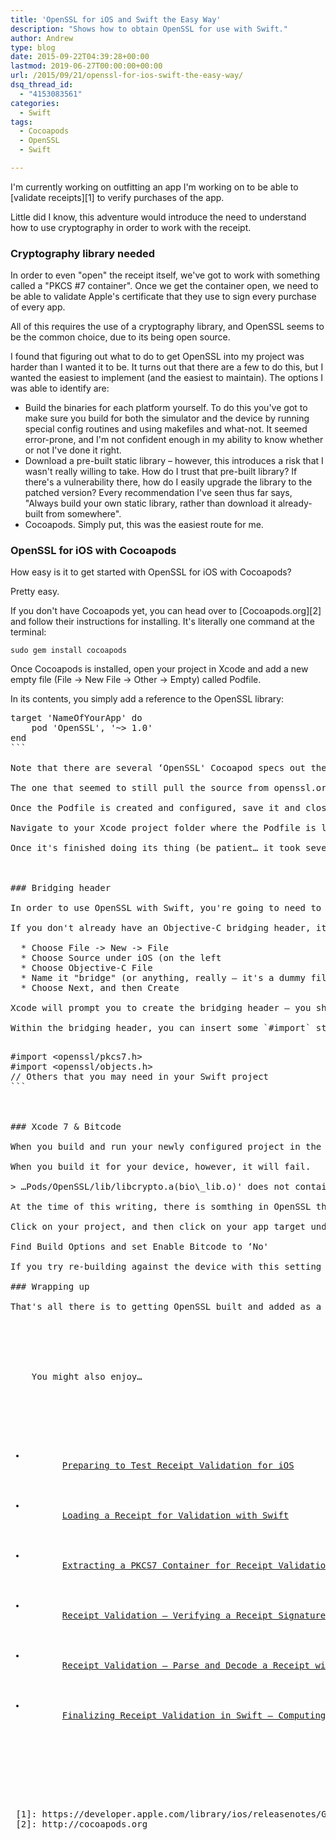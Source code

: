 ```yaml
---
title: 'OpenSSL for iOS and Swift the Easy Way'
description: "Shows how to obtain OpenSSL for use with Swift."
author: Andrew
type: blog
date: 2015-09-22T04:39:28+00:00
lastmod: 2019-06-27T00:00:00+00:00
url: /2015/09/21/openssl-for-ios-swift-the-easy-way/
dsq_thread_id:
  - "4153083561"
categories:
  - Swift
tags:
  - Cocoapods
  - OpenSSL
  - Swift

---
```

I'm currently working on outfitting an app I'm working on to be able to [validate receipts][1] to verify purchases of the app.

Little did I know, this adventure would introduce the need to understand how to use cryptography in order to work with the receipt.

<a name="cryptography-library-needed" class="jump-target"></a>

### Cryptography library needed

In order to even "open" the receipt itself, we've got to work with something called a "PKCS #7 container". Once we get the container open, we need to be able to validate Apple's certificate that they use to sign every purchase of every app.

All of this requires the use of a cryptography library, and OpenSSL seems to be the common choice, due to its being open source.

I found that figuring out what to do to get OpenSSL into my project was harder than I wanted it to be. It turns out that there are a few to do this, but I wanted the easiest to implement (and the easiest to maintain). The options I was able to identify are:

  * Build the binaries for each platform yourself. To do this you've got to make sure you build for both the simulator and the device by running special config routines and using makefiles and what-not. It seemed error-prone, and I'm not confident enough in my ability to know whether or not I've done it right.
  * Download a pre-built static library – however, this introduces a risk that I wasn't really willing to take. How do I trust that pre-built library? If there's a vulnerability there, how do I easily upgrade the library to the patched version? Every recommendation I've seen thus far says, "Always build your own static library, rather than download it already-built from somewhere".
  * Cocoapods. Simply put, this was the easiest route for me.

<a name="cocoapods" class="jump-target"></a>

### OpenSSL for iOS with Cocoapods

How easy is it to get started with OpenSSL for iOS with Cocoapods?

Pretty easy.

If you don't have Cocoapods yet, you can head over to [Cocoapods.org][2] and follow their instructions for installing. It's literally one command at the terminal:

`sudo gem install cocoapods`

Once Cocoapods is installed, open your project in Xcode and add a new empty file (File -> New File -> Other -> Empty) called Podfile.

In its contents, you simply add a reference to the OpenSSL library:

<pre class="lang:sh decode:true " title="Podfile" >target 'NameOfYourApp' do
    pod 'OpenSSL', '~> 1.0'
end
```

Note that there are several &#8216;OpenSSL' Cocoapod specs out there to choose from. I originally tried one that looked like it was for iOS (OpenSSL-iOS), but I was never able to get Swift code to recognize the C functions and types.

The one that seemed to still pull the source from openssl.org and build it when the pod is installed was simply named &#8216;OpenSSL' and I've verified that my Swift code can &#8216;see' the C code without running into &#8216;unresolved identifier' compiler errors.

Once the Podfile is created and configured, save it and close Xcode. Then head to the Terminal.

Navigate to your Xcode project folder where the Podfile is located and run `pod install`.

Once it's finished doing its thing (be patient&#8230; it took several minutes for me), you can open the new .xcworkspace file that Cocoapods created for you. You'll have everything in your project configured to depend on the OpenSSL library through the new Pods project that's been added to your Workspace.

<a name="bridging-header" class="jump-target"></a>

### Bridging header

In order to use OpenSSL with Swift, you're going to need to create an Objective-C bridging header to access the functionality provided in the OpenSSL libraries.

If you don't already have an Objective-C bridging header, it's simple to get one added automatically by Xcode for you:

  * Choose File -> New -> File
  * Choose Source under iOS (on the left
  * Choose Objective-C File
  * Name it "bridge" (or anything, really – it's a dummy file that you'll delete after Xcode generates the bridging header)
  * Choose Next, and then Create

Xcode will prompt you to create the bridging header – you should let it. Once it's created, you can delete "bridge.m" (the Objective-C .m file that you just created in the steps above).

Within the bridging header, you can insert some `#import` statements to make the OpenSSL library components visible to your Swift project. For example, to start off, you could flesh out the bridging header with a couple of OpenSSL header files:

<pre class="lang:objc decode:true " title="Bridging header" >#import &lt;openssl/pkcs7.h&gt;
#import &lt;openssl/objects.h&gt;
// Others that you may need in your Swift project
```

<a name="xcode-7-bitcode" class="jump-target"></a>

### Xcode 7 & Bitcode

When you build and run your newly configured project in the Simulator, things are going to work fine.

When you build it for your device, however, it will fail.

> &#8230;Pods/OpenSSL/lib/libcrypto.a(bio\_lib.o)' does not contain bitcode. You must rebuild it with bitcode enabled (Xcode setting ENABLE\_BITCODE), obtain an updated library from the vendor, or disable bitcode for this target. for architecture arm64 

At the time of this writing, there is somthing in OpenSSL that doesn't support Xcode 7's Bitcode feature. Eventually (hopefully) they'll fix it, but for now, if you want to use OpenSSL in a Swift project using Xcode 7, you'll have to turn off Bitcode.

Click on your project, and then click on your app target under &#8216;Targets' in the project settings window.

Find Build Options and set Enable Bitcode to &#8216;No'

If you try re-building against the device with this setting set to &#8216;No', it should build and run without issue.

### Wrapping up

That's all there is to getting OpenSSL built and added as a reference in your app. _Now_ will come the fun part of using it with Swift, but I will save that for another entry.

<a name="related" class="jump-target"></a>

<div class="resources">
  <div class="resources-header">
    You might also enjoy&#8230;
  </div>
  
  <ul class="resources-content">
    <li>
      <i class="fa fa-angle-right"></i> <a href="https://www.andrewcbancroft.com/2015/10/05/preparing-to-test-receipt-validation-for-ios/" title="Preparing to Test Receipt Validation for iOS">Preparing to Test Receipt Validation for iOS</a>
    </li>
    <li>
      <i class="fa fa-angle-right"></i> <a href="https://www.andrewcbancroft.com/2015/10/13/loading-a-receipt-for-validation-with-swift/" title="Loading a Receipt for Validation with Swift">Loading a Receipt for Validation with Swift</a>
    </li>
    <li>
      <i class="fa fa-angle-right"></i> <a href="https://www.andrewcbancroft.com/2016/06/09/extracting-a-pkcs7-container-for-receipt-validation-with-swift/" title="Extracting a PKCS7 Container for Receipt Validation with Swift">Extracting a PKCS7 Container for Receipt Validation with Swift</a>
    </li>
    <li>
      <i class="fa fa-angle-right"></i> <a href="https://www.andrewcbancroft.com/2017/07/16/receipt-validation-verifying-a-receipt-signature-in-swift/" title="Receipt Validation – Verifying a Receipt Signature in Swift">Receipt Validation – Verifying a Receipt Signature in Swift</a>
    </li>
    <li>
      <i class="fa fa-angle-right"></i> <a href="https://www.andrewcbancroft.com/2017/07/27/receipt-validation-parsing-a-receipt-with-swift/" title="Receipt Validation – Parse and Decode a Receipt with Swift">Receipt Validation – Parse and Decode a Receipt with Swift</a>
    </li>
    <li>
      <i class="fa fa-angle-right"></i> <a href="https://www.andrewcbancroft.com/2017/07/31/finalizing-receipt-validation-in-swift-computing-a-guid-hash/" title="Finalizing Receipt Validation in Swift – Computing a GUID Hash">Finalizing Receipt Validation in Swift – Computing a GUID Hash</a>
    </li>
  </ul>
</div>

<a name="share" class="jump-target"></a>

 [1]: https://developer.apple.com/library/ios/releasenotes/General/ValidateAppStoreReceipt/Chapters/ValidateLocally.html#//apple_ref/doc/uid/TP40010573-CH1-SW2
 [2]: http://cocoapods.org